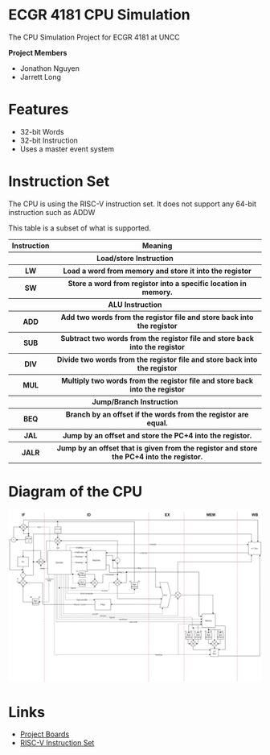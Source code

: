 # ECGR 4181 CPU Simulation
The CPU Simulation Project for ECGR 4181 at UNCC

<b>Project Members</b>
<ul>  
  <li>Jonathon Nguyen</li>
  <li>Jarrett Long</li>
</ul>

# Features

- 32-bit Words
- 32-bit Instruction
- Uses a master event system

# Instruction Set

The CPU is using the RISC-V instruction set.
It does not support any 64-bit instruction such as ADDW

This table is a subset of what is supported.
<table style="width:100%">
  <tr>
    <th>Instruction</th>
    <th>Meaning</th>
  </tr>
  <tr>
    <th colspan="2">Load/store Instruction</th>
  </tr>
  <tr>
    <th>LW</th>
    <th>Load a word from memory and store it into the registor</th>
  </tr>
  <tr>
    <th>SW</th>
    <th>Store a word from registor into a specific location in memory.</th>
  </tr>
    <tr>
    <th colspan="2">ALU Instruction</th>
  </tr>
  <tr>
    <th>ADD</th>
    <th>Add two words from the registor file and store back into the registor</th>
  </tr>
  <tr>
    <th>SUB</th>
    <th>Subtract two words from the registor file and store back into the registor</th>
  </tr>
  <tr>
    <th>DIV</th>
    <th>Divide two words from the registor file and store back into the registor</th>
  </tr>
  <tr>
    <th>MUL</th>
    <th>Multiply two words from the registor file and store back into the registor</th>
  </tr>
    <tr>
    <th colspan="2">Jump/Branch Instruction</th>
  </tr>
  <tr>
    <th>BEQ</th>
    <th>Branch by an offset if the words from the registor are equal.</th>
  </tr>
  <tr>
    <th>JAL</th>
    <th>Jump by an offset and store the PC+4 into the registor.</th>
  </tr>
  <tr>
    <th>JALR</th>
    <th>Jump by an offset that is given from the registor and store the PC+4 into the registor.</th>
  </tr>
</table>

# Diagram of the CPU
![The diagram of our CPU](https://github.com/nguyjd/ECGR-4181-CPU-Simulation/blob/main/Diagrams/Main%20Diagram.png)

# Links
- [Project Boards](https://github.com/nguyjd/ECGR-4181-CPU-Simulation/projects)
- [RISC-V Instruction Set](https://riscv.org/wp-content/uploads/2017/05/riscv-spec-v2.2.pdf)
